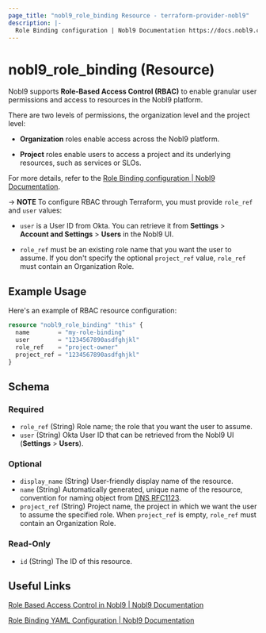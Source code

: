 ```yaml
---
page_title: "nobl9_role_binding Resource - terraform-provider-nobl9"
description: |-
  Role Binding configuration | Nobl9 Documentation https://docs.nobl9.com/yaml-guide#rolebinding
---
```


# nobl9_role_binding (Resource)

Nobl9 supports **Role-Based Access Control (RBAC)** to enable granular user permissions and access to resources in the Nobl9 platform.

There are two levels of permissions, the organization level and the project level:

- **Organization** roles enable access across the Nobl9 platform.

- **Project** roles enable users to access a project and its underlying resources, such as services or SLOs.

For more details, refer to the [Role Binding configuration | Nobl9 Documentation](https://docs.nobl9.com/yaml-guide#rolebinding).

-> **NOTE** To configure RBAC through Terraform, you must provide `role_ref` and `user` values:

- `user` is a User ID from Okta. You can retrieve it from **Settings** > **Account and Settings** > **Users** in the Nobl9 UI.

- `role_ref` must be an existing role name that you want the user to assume. If you don't specify the optional `project_ref` value, `role_ref` must contain an Organization Role.

## Example Usage

Here's an example of RBAC resource configuration:

```terraform
resource "nobl9_role_binding" "this" {
  name        = "my-role-binding"
  user        = "1234567890asdfghjkl"
  role_ref    = "project-owner"
  project_ref = "1234567890asdfghjkl"
}
```

<!-- schema generated by tfplugindocs -->
## Schema

### Required

- `role_ref` (String) Role name; the role that you want the user to assume.
- `user` (String) Okta User ID that can be retrieved from the Nobl9 UI (**Settings** > **Users**).

### Optional

- `display_name` (String) User-friendly display name of the resource.
- `name` (String) Automatically generated, unique name of the resource, convention for naming object from [DNS RFC1123](https://kubernetes.io/docs/concepts/overview/working-with-objects/names/#names).
- `project_ref` (String) Project name, the project in which we want the user to assume the specified role. When `project_ref` is empty, `role_ref` must contain an Organization Role.

### Read-Only

- `id` (String) The ID of this resource.

## Useful Links

[Role Based Access Control in Nobl9 | Nobl9 Documentation](https://docs.nobl9.com/Features/RBAC/)

[Role Binding YAML Configuration | Nobl9 Documentation](https://docs.nobl9.com/Features/RBAC/role-binding-yaml)
